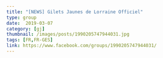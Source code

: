 ```yaml
---
title: "[NEWS] Gilets Jaunes de Lorraine Officiel"
type: group
date:  2019-03-07
category: [gj]
thumbnail: /images/posts/1990205747944031.jpg
tags: [FR,FR-GES]
link: https://www.facebook.com/groups/1990205747944031/
---
```

